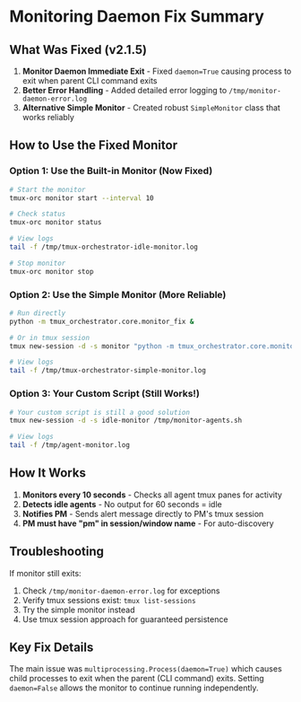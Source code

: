 # Monitoring Daemon Fix Summary

## What Was Fixed (v2.1.5)

1. **Monitor Daemon Immediate Exit** - Fixed `daemon=True` causing process to exit when parent CLI command exits
2. **Better Error Handling** - Added detailed error logging to `/tmp/monitor-daemon-error.log`
3. **Alternative Simple Monitor** - Created robust `SimpleMonitor` class that works reliably

## How to Use the Fixed Monitor

### Option 1: Use the Built-in Monitor (Now Fixed)
```bash
# Start the monitor
tmux-orc monitor start --interval 10

# Check status
tmux-orc monitor status

# View logs
tail -f /tmp/tmux-orchestrator-idle-monitor.log

# Stop monitor
tmux-orc monitor stop
```

### Option 2: Use the Simple Monitor (More Reliable)
```bash
# Run directly
python -m tmux_orchestrator.core.monitor_fix &

# Or in tmux session
tmux new-session -d -s monitor "python -m tmux_orchestrator.core.monitor_fix"

# View logs
tail -f /tmp/tmux-orchestrator-simple-monitor.log
```

### Option 3: Your Custom Script (Still Works!)
```bash
# Your custom script is still a good solution
tmux new-session -d -s idle-monitor /tmp/monitor-agents.sh

# View logs
tail -f /tmp/agent-monitor.log
```

## How It Works

1. **Monitors every 10 seconds** - Checks all agent tmux panes for activity
2. **Detects idle agents** - No output for 60 seconds = idle
3. **Notifies PM** - Sends alert message directly to PM's tmux session
4. **PM must have "pm" in session/window name** - For auto-discovery

## Troubleshooting

If monitor still exits:
1. Check `/tmp/monitor-daemon-error.log` for exceptions
2. Verify tmux sessions exist: `tmux list-sessions`
3. Try the simple monitor instead
4. Use tmux session approach for guaranteed persistence

## Key Fix Details

The main issue was `multiprocessing.Process(daemon=True)` which causes child processes to exit when the parent (CLI command) exits. Setting `daemon=False` allows the monitor to continue running independently.

